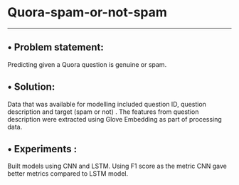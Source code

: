 # Quora-spam-or-not-spam
-----------------------------

• Problem statement:
------------------

Predicting given a Quora question is genuine or spam. 

•	Solution:
------------

Data that was available for modelling included question ID, question description and target (spam or not) . The features from question description were extracted using Glove Embedding as part of processing data. 

•	Experiments : 
----------------

Built models using CNN and LSTM. Using F1 score as the metric CNN gave better metrics compared to LSTM model.
